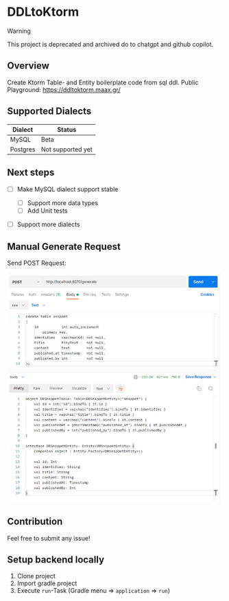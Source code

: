 # DDLtoKtorm

> [!WARNING]  
> This project is deprecated and archived do to chatgpt and github copilot.


## Overview

Create Ktorm Table- and Entity boilerplate code from sql ddl.
Public Playground: https://ddltoktorm.maax.gr/


## Supported Dialects

| Dialect  | Status            |
|----------|-------------------|
| MySQL    | Beta              |
| Postgres | Not supported yet |

## Next steps

* [ ] Make MySQL dialect support stable
  * [ ] Support more data types
  * [ ] Add Unit tests
* [ ] Support more dialects


## Manual Generate Request

Send POST Request:

![postmanGenerate.png](assets/postmanGenerate.png)


## Contribution

Feel free to submit any issue!

## Setup backend locally

1. Clone project
2. Import gradle project
3. Execute `run`-Task (Gradle menu => `application` => `run`)
